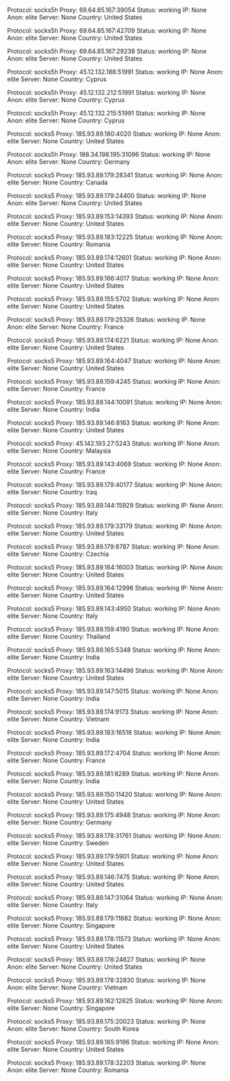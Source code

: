 Protocol: socks5h
Proxy: 69.64.85.167:39054
Status: working
IP: None
Anon: elite
Server: None
Country: United States

Protocol: socks5h
Proxy: 69.64.85.167:42709
Status: working
IP: None
Anon: elite
Server: None
Country: United States

Protocol: socks5h
Proxy: 69.64.85.167:29238
Status: working
IP: None
Anon: elite
Server: None
Country: United States

Protocol: socks5h
Proxy: 45.12.132.188:51991
Status: working
IP: None
Anon: elite
Server: None
Country: Cyprus

Protocol: socks5h
Proxy: 45.12.132.212:51991
Status: working
IP: None
Anon: elite
Server: None
Country: Cyprus

Protocol: socks5h
Proxy: 45.12.132.215:51991
Status: working
IP: None
Anon: elite
Server: None
Country: Cyprus

Protocol: socks5
Proxy: 185.93.89.180:4020
Status: working
IP: None
Anon: elite
Server: None
Country: United States

Protocol: socks5h
Proxy: 188.34.198.195:31096
Status: working
IP: None
Anon: elite
Server: None
Country: Germany

Protocol: socks5
Proxy: 185.93.89.179:28341
Status: working
IP: None
Anon: elite
Server: None
Country: Canada

Protocol: socks5
Proxy: 185.93.89.179:24400
Status: working
IP: None
Anon: elite
Server: None
Country: United States

Protocol: socks5
Proxy: 185.93.89.153:14393
Status: working
IP: None
Anon: elite
Server: None
Country: United States

Protocol: socks5
Proxy: 185.93.89.183:12225
Status: working
IP: None
Anon: elite
Server: None
Country: Romania

Protocol: socks5
Proxy: 185.93.89.174:12601
Status: working
IP: None
Anon: elite
Server: None
Country: United States

Protocol: socks5
Proxy: 185.93.89.166:4017
Status: working
IP: None
Anon: elite
Server: None
Country: United States

Protocol: socks5
Proxy: 185.93.89.155:5702
Status: working
IP: None
Anon: elite
Server: None
Country: United States

Protocol: socks5
Proxy: 185.93.89.179:25326
Status: working
IP: None
Anon: elite
Server: None
Country: France

Protocol: socks5
Proxy: 185.93.89.174:6221
Status: working
IP: None
Anon: elite
Server: None
Country: United States

Protocol: socks5
Proxy: 185.93.89.164:4047
Status: working
IP: None
Anon: elite
Server: None
Country: United States

Protocol: socks5
Proxy: 185.93.89.159:4245
Status: working
IP: None
Anon: elite
Server: None
Country: France

Protocol: socks5
Proxy: 185.93.89.144:10091
Status: working
IP: None
Anon: elite
Server: None
Country: India

Protocol: socks5
Proxy: 185.93.89.146:8163
Status: working
IP: None
Anon: elite
Server: None
Country: United States

Protocol: socks5
Proxy: 45.142.193.27:5243
Status: working
IP: None
Anon: elite
Server: None
Country: Malaysia

Protocol: socks5
Proxy: 185.93.89.143:4069
Status: working
IP: None
Anon: elite
Server: None
Country: France

Protocol: socks5
Proxy: 185.93.89.179:40177
Status: working
IP: None
Anon: elite
Server: None
Country: Iraq

Protocol: socks5
Proxy: 185.93.89.144:15929
Status: working
IP: None
Anon: elite
Server: None
Country: Italy

Protocol: socks5
Proxy: 185.93.89.179:33179
Status: working
IP: None
Anon: elite
Server: None
Country: United States

Protocol: socks5
Proxy: 185.93.89.179:8787
Status: working
IP: None
Anon: elite
Server: None
Country: Czechia

Protocol: socks5
Proxy: 185.93.89.164:16003
Status: working
IP: None
Anon: elite
Server: None
Country: United States

Protocol: socks5
Proxy: 185.93.89.164:12996
Status: working
IP: None
Anon: elite
Server: None
Country: United States

Protocol: socks5
Proxy: 185.93.89.143:4950
Status: working
IP: None
Anon: elite
Server: None
Country: Italy

Protocol: socks5
Proxy: 185.93.89.159:4190
Status: working
IP: None
Anon: elite
Server: None
Country: Thailand

Protocol: socks5
Proxy: 185.93.89.165:5348
Status: working
IP: None
Anon: elite
Server: None
Country: India

Protocol: socks5
Proxy: 185.93.89.163:14496
Status: working
IP: None
Anon: elite
Server: None
Country: United States

Protocol: socks5
Proxy: 185.93.89.147:5015
Status: working
IP: None
Anon: elite
Server: None
Country: India

Protocol: socks5
Proxy: 185.93.89.174:9173
Status: working
IP: None
Anon: elite
Server: None
Country: Vietnam

Protocol: socks5
Proxy: 185.93.89.183:16518
Status: working
IP: None
Anon: elite
Server: None
Country: India

Protocol: socks5
Proxy: 185.93.89.172:4704
Status: working
IP: None
Anon: elite
Server: None
Country: France

Protocol: socks5
Proxy: 185.93.89.181:8289
Status: working
IP: None
Anon: elite
Server: None
Country: India

Protocol: socks5
Proxy: 185.93.89.150:11420
Status: working
IP: None
Anon: elite
Server: None
Country: United States

Protocol: socks5
Proxy: 185.93.89.175:4948
Status: working
IP: None
Anon: elite
Server: None
Country: Germany

Protocol: socks5
Proxy: 185.93.89.178:31761
Status: working
IP: None
Anon: elite
Server: None
Country: Sweden

Protocol: socks5
Proxy: 185.93.89.179:5901
Status: working
IP: None
Anon: elite
Server: None
Country: United States

Protocol: socks5
Proxy: 185.93.89.146:7475
Status: working
IP: None
Anon: elite
Server: None
Country: United States

Protocol: socks5
Proxy: 185.93.89.147:31064
Status: working
IP: None
Anon: elite
Server: None
Country: Italy

Protocol: socks5
Proxy: 185.93.89.179:11682
Status: working
IP: None
Anon: elite
Server: None
Country: Singapore

Protocol: socks5
Proxy: 185.93.89.178:11573
Status: working
IP: None
Anon: elite
Server: None
Country: United States

Protocol: socks5
Proxy: 185.93.89.178:24627
Status: working
IP: None
Anon: elite
Server: None
Country: United States

Protocol: socks5
Proxy: 185.93.89.178:32830
Status: working
IP: None
Anon: elite
Server: None
Country: Vietnam

Protocol: socks5
Proxy: 185.93.89.162:12625
Status: working
IP: None
Anon: elite
Server: None
Country: Singapore

Protocol: socks5
Proxy: 185.93.89.175:20023
Status: working
IP: None
Anon: elite
Server: None
Country: South Korea

Protocol: socks5
Proxy: 185.93.89.165:9196
Status: working
IP: None
Anon: elite
Server: None
Country: United States

Protocol: socks5
Proxy: 185.93.89.178:32203
Status: working
IP: None
Anon: elite
Server: None
Country: Romania

